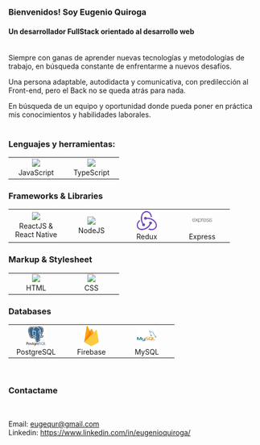 ### Bienvenidos! Soy Eugenio Quiroga

#### Un desarrollador FullStack orientado al desarrollo web


<br/>
Siempre con ganas de aprender nuevas tecnologías y metodologías de trabajo, en búsqueda constante de enfrentarme a nuevos desafíos.

Una persona adaptable, autodidacta y comunicativa, con predilección al Front-end, pero el Back no se queda atrás para nada.

En búsqueda de un equipo y oportunidad donde pueda poner en práctica mis conocimientos y habilidades laborales.
<br/>
<br/>


### Lenguajes y herramientas:

<table>
  <tr>
    <td align="center" width="96">
      <a>
        <img src="https://upload.wikimedia.org/wikipedia/commons/6/6a/JavaScript-logo.png" width="40"/>
      </a>
      <br>JavaScript
    </td>
    <td align="center" width="96">
      <a>
        <img src="https://upload.wikimedia.org/wikipedia/commons/thumb/4/4c/Typescript_logo_2020.svg/512px-Typescript_logo_2020.svg.png" width="40"/>
        </a>
        <br>TypeScript
    </td>
    
</table>

### Frameworks & Libraries

<table>
  <tr>
    <td align="center" width="96">
      <a>
        <img src="https://upload.wikimedia.org/wikipedia/commons/a/a7/React-icon.svg" width="40"/>
      </a>
      <br>ReactJS & React Native
    </td>
    <td align="center" width="96">
      <a>
        <img src="https://seeklogo.com/images/N/nodejs-logo-FBE122E377-seeklogo.com.png" width="40"/>
      </a>
      <br>NodeJS
    </td>
    <td align="center" width="96">
      <a>
        <img src="https://raw.githubusercontent.com/devicons/devicon/master/icons/redux/redux-original.svg" alt="redux" width="40" height="40"/>
      </a>
      <br>Redux
    </td>
    <td align="center" width="96">
      <a>
        <img src="https://raw.githubusercontent.com/devicons/devicon/master/icons/express/express-original-wordmark.svg" alt="express" width="40" height="40"/>
      </a>
      <br>Express
    </td>
    
</table>

### Markup & Stylesheet

<table>
  <tr>
    <td align="center" width="96">
      <a>
        <img src="https://upload.wikimedia.org/wikipedia/commons/thumb/6/61/HTML5_logo_and_wordmark.svg/2048px-HTML5_logo_and_wordmark.svg.png" width="40"/>
      </a>
      <br>HTML
    </td>
    <td align="center" width="96">
      <a>
        <img src="https://upload.wikimedia.org/wikipedia/commons/thumb/d/d5/CSS3_logo_and_wordmark.svg/1200px-CSS3_logo_and_wordmark.svg.png" width="40"/>
      </a>
      <br>CSS
    </td>

</table>

### Databases

<table>
    <tr>
        <td align="center" width="96">
            <a>
                <img src="https://raw.githubusercontent.com/devicons/devicon/master/icons/postgresql/postgresql-original-wordmark.svg" alt="postgresql" width="40" height="40"/>
            </a>
            <br>PostgreSQL
        </td>
        <td align="center" width="96">
            <a>
                <img src="./firebasepng.png" width="40"/>
            </a>
            <br>Firebase
        </td>
        <td align="center" width="96">
            <a>
                <img src="https://raw.githubusercontent.com/devicons/devicon/master/icons/mysql/mysql-original-wordmark.svg" alt="mysql" width="40" height="40"/>
            </a>
            <br>MySQL
        </td>

</table>
<br />

<h3>Contactame</h3>
<br/>

Email: eugequr@gmail.com </br>
Linkedin: https://www.linkedin.com/in/eugenioquiroga/
